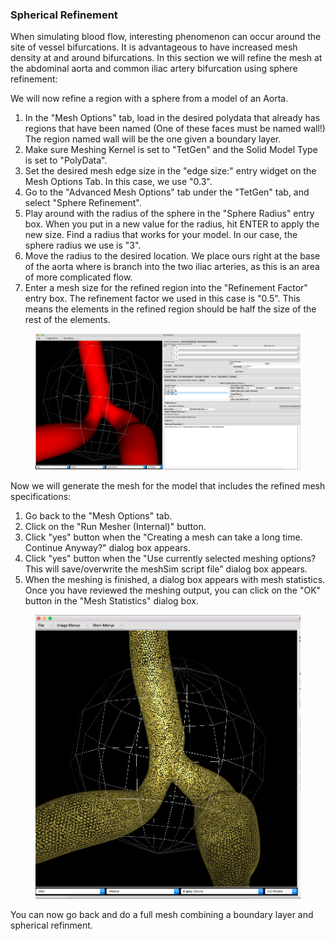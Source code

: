 ### Spherical Refinement

When simulating blood flow, interesting phenomenon can occur around the site of vessel bifurcations. It is advantageous to have increased mesh density at and around bifurcations. In this section we will refine the mesh at the abdominal aorta and common iliac artery bifurcation using sphere refinement:

We will now refine a region with a sphere from a model of an Aorta.

1. 	In the "Mesh Options" tab, load in the desired polydata  that already has regions that have been named (One of these faces must be named wall!) The region named wall will be the one given a boundary layer. 
2.	Make sure Meshing Kernel is set to "TetGen" and the Solid Model Type is set to "PolyData".
3.	Set the desired mesh edge size in the "edge size:" entry widget on the Mesh Options Tab. In this case, we use "0.3".  
4.	Go to the "Advanced Mesh Options" tab under the "TetGen" tab, and select "Sphere Refinement".
4.	Play around with the radius of the sphere in the "Sphere Radius" entry box. When you put in a new value for the radius, hit ENTER to apply the new size. Find a radius that works for your model. In our case, the sphere radius we use is "3".
5. 	Move the radius to the desired location. We place ours right at the base of the aorta where is branch into the two iliac arteries, as this is an area of more complicated flow. 
6. 	Enter a mesh size for the refined region into the "Refinement Factor" entry box. The refinement factor we used in this case is "0.5". This means the elements in the refined region should be half the size of the rest of the elements.

<figure>
  <img class="svImg svImgXl" src="documentation/meshing/img/TetGen_Load_Sphere_Refinement.png">
  <figcaption class="svCaption" ></figcaption>
</figure>

Now we will generate the mesh for the model that includes the refined mesh specifications:

1.	Go back to the "Mesh Options" tab.
2.	Click on the "Run Mesher (Internal)" button.
3.	Click "yes" button when the "Creating a mesh can take a long time. Continue Anyway?" dialog box appears.
4.	Click "yes" button when the "Use currently selected meshing options? This will save/overwrite the meshSim script file" dialog box appears.
5.	When the meshing is finished, a dialog box appears with mesh statistics.  Once you have reviewed the meshing output, you can click on the "OK" button in the "Mesh Statistics" dialog box.

<figure>
  <img class="svImg svImgXl" src="documentation/meshing/img/TetGen_Sphere_Refinement.png">
  <figcaption class="svCaption" ></figcaption>
</figure>

You can now go back and do a full mesh combining a boundary layer and spherical refinment. 
